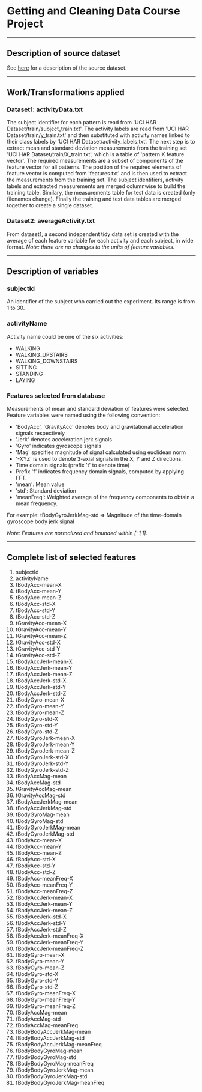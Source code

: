 
# Getting and Cleaning Data Course Project


***


## Description of source dataset

See [here][1] for a description of the source dataset. 


***


## Work/Transformations applied

### Dataset1: activityData.txt

The subject identifier for each pattern is read from 'UCI HAR Dataset/train/subject_train.txt'. The activity labels are read from 'UCI HAR Dataset/train/y_train.txt' and then substituted with activity names linked to their class labels by 'UCI HAR Dataset/activity_labels.txt'. The next step is to extract mean and standard deviation measurements from the training set 'UCI HAR Dataset/train/X_train.txt', which is a table of 'pattern X feature vector'. The required measurements are a subset of components of the feature vector for all patterns. The position of the required elements of feature vector is computed from 'features.txt' and is then used to extract the measurements from the training set. The subject identifiers, activity labels and extracted measurements are merged columnwise to build the training table. Similary, the measurements table for test data is created (only filenames change). Finally the training and test data tables are merged together to create a single dataset.


### Dataset2: averageActivity.txt

From dataset1, a second independent tidy data set is created with the average of each feature variable for each activity and each subject, in wide format. *Note: there are no changes to the units of feature variables.*


***


## Description of variables

### subjectId

An identifier of the subject who carried out the experiment. Its range is from 1 to 30. 

### activityName 

Activity name could be one of the six activities: 

- WALKING
- WALKING_UPSTAIRS
- WALKING_DOWNSTAIRS
- SITTING
- STANDING
- LAYING


### Features selected from database 

Measurements of mean and standard deviation of features were selected. Feature variables were named using the following convention:
    
* 'BodyAcc', 'GravityAcc' denotes body and gravitational acceleration signals respectively
* 'Jerk' denotes acceleration jerk signals
* 'Gyro' indicates gyroscope signals
* 'Mag' specifies magnitude of signal calculated using euclidean norm
* '-XYZ' is used to denote 3-axial signals in the X, Y and Z directions.
* Time domain signals (prefix 't' to denote time)
* Prefix 'f' indicates frequency domain signals, computed by applying FFT.
* 'mean': Mean value
* 'std': Standard deviation
* 'meanFreq': Weighted average of the frequency components to obtain a mean frequency.

For example: tBodyGyroJerkMag-std => Magnitude of the time-domain gyroscope body jerk signal
    
*Note: Features are normalized and bounded within [-1,1].*


***


## Complete list of selected features 

1.	subjectId
2.	activityName
3.	tBodyAcc-mean-X
4.	tBodyAcc-mean-Y
5.	tBodyAcc-mean-Z
6.	tBodyAcc-std-X
7.	tBodyAcc-std-Y
8.	tBodyAcc-std-Z
9.	tGravityAcc-mean-X
10.	tGravityAcc-mean-Y
11.	tGravityAcc-mean-Z
12.	tGravityAcc-std-X
13.	tGravityAcc-std-Y
14.	tGravityAcc-std-Z
15.	tBodyAccJerk-mean-X
16.	tBodyAccJerk-mean-Y
17.	tBodyAccJerk-mean-Z
18.	tBodyAccJerk-std-X
19.	tBodyAccJerk-std-Y
20.	tBodyAccJerk-std-Z
21.	tBodyGyro-mean-X
22.	tBodyGyro-mean-Y
23.	tBodyGyro-mean-Z
24.	tBodyGyro-std-X
25.	tBodyGyro-std-Y
26.	tBodyGyro-std-Z
27.	tBodyGyroJerk-mean-X
28.	tBodyGyroJerk-mean-Y
29.	tBodyGyroJerk-mean-Z
30.	tBodyGyroJerk-std-X
31.	tBodyGyroJerk-std-Y
32.	tBodyGyroJerk-std-Z
33.	tBodyAccMag-mean
34.	tBodyAccMag-std
35.	tGravityAccMag-mean
36.	tGravityAccMag-std
37.	tBodyAccJerkMag-mean
38.	tBodyAccJerkMag-std
39.	tBodyGyroMag-mean
40.	tBodyGyroMag-std
41.	tBodyGyroJerkMag-mean
42.	tBodyGyroJerkMag-std
43.	fBodyAcc-mean-X
44.	fBodyAcc-mean-Y
45.	fBodyAcc-mean-Z
46.	fBodyAcc-std-X
47.	fBodyAcc-std-Y
48.	fBodyAcc-std-Z
49.	fBodyAcc-meanFreq-X
50.	fBodyAcc-meanFreq-Y
51.	fBodyAcc-meanFreq-Z
52.	fBodyAccJerk-mean-X
53.	fBodyAccJerk-mean-Y
54.	fBodyAccJerk-mean-Z
55.	fBodyAccJerk-std-X
56.	fBodyAccJerk-std-Y
57.	fBodyAccJerk-std-Z
58.	fBodyAccJerk-meanFreq-X
59.	fBodyAccJerk-meanFreq-Y
60.	fBodyAccJerk-meanFreq-Z
61.	fBodyGyro-mean-X
62.	fBodyGyro-mean-Y
63.	fBodyGyro-mean-Z
64.	fBodyGyro-std-X
65.	fBodyGyro-std-Y
66.	fBodyGyro-std-Z
67.	fBodyGyro-meanFreq-X
68.	fBodyGyro-meanFreq-Y
69.	fBodyGyro-meanFreq-Z
70.	fBodyAccMag-mean
71.	fBodyAccMag-std
72.	fBodyAccMag-meanFreq
73.	fBodyBodyAccJerkMag-mean
74.	fBodyBodyAccJerkMag-std
75.	fBodyBodyAccJerkMag-meanFreq
76.	fBodyBodyGyroMag-mean
77.	fBodyBodyGyroMag-std
78.	fBodyBodyGyroMag-meanFreq
79.	fBodyBodyGyroJerkMag-mean
80.	fBodyBodyGyroJerkMag-std
81.	fBodyBodyGyroJerkMag-meanFreq


[1]: http://archive.ics.uci.edu/ml/datasets/Human+Activity+Recognition+Using+Smartphones